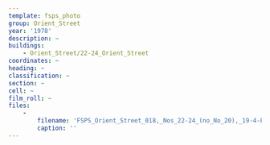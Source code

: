 ```yaml
---
template: fsps_photo
group: Orient_Street
year: '1978'
description: ~
buildings:
    - Orient_Street/22-24_Orient_Street
coordinates: ~
heading: ~
classification: ~
section: ~
cell: ~
film_roll: ~
files:
    -
        filename: 'FSPS_Orient_Street_018,_Nos_22-24_(no_No_20),_19-4-E,_1978.png'
        caption: ''
---
```

